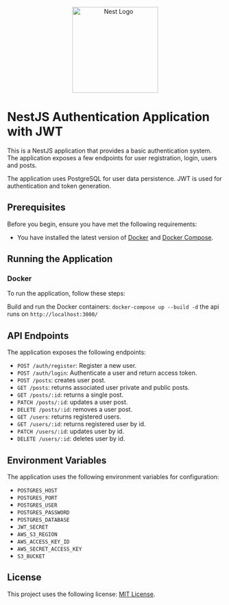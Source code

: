 <p align="center">
  <a href="http://nestjs.com/" target="blank"><img src="https://nestjs.com/img/logo-small.svg" width="200" alt="Nest Logo" /></a>
</p>

[circleci-image]: https://img.shields.io/circleci/build/github/nestjs/nest/master?token=abc123def456
[circleci-url]: https://circleci.com/gh/nestjs/nest

# NestJS Authentication Application with JWT

This is a NestJS application that provides a basic authentication system. The application exposes a few endpoints for user registration, login, users and posts.

The application uses PostgreSQL for user data persistence. JWT is used for authentication and token generation.

## Prerequisites

Before you begin, ensure you have met the following requirements:

- You have installed the latest version of [Docker](https://www.docker.com/) and [Docker Compose](https://docs.docker.com/compose/).

## Running the Application

### Docker

To run the application, follow these steps:

Build and run the Docker containers:
```docker-compose up --build -d``` the api runs on `http://localhost:3000/`


## API Endpoints

The application exposes the following endpoints:

- `POST /auth/register`: Register a new user.
- `POST /auth/login`: Authenticate a user and return access token.
- `POST /posts`: creates user post.
- `GET /posts`: returns associated user private and public posts.
- `GET /posts/:id`: returns a single post.
- `PATCH /posts/:id`: updates a user post.
- `DELETE /posts/:id`: removes a user post.
- `GET /users`: returns registered users.
- `GET /users/:id`: returns registered user by id.
- `PATCH /users/:id`: updates user by id.
- `DELETE /users/:id`: deletes user by id.

## Environment Variables

The application uses the following environment variables for configuration:
- `POSTGRES_HOST`
- `POSTGRES_PORT`
- `POSTGRES_USER `
- `POSTGRES_PASSWORD`
- `POSTGRES_DATABASE`
- `JWT_SECRET`
- `AWS_S3_REGION `
- `AWS_ACCESS_KEY_ID `
- `AWS_SECRET_ACCESS_KEY`
- `S3_BUCKET`

## License

This project uses the following license: [MIT License](<link>).


